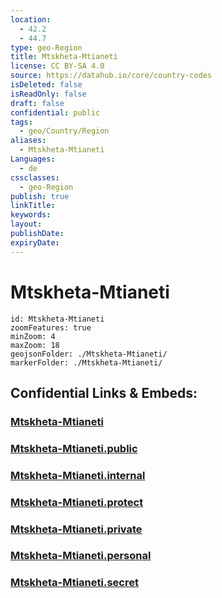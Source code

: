 ```yaml
---
location:
  - 42.2
  - 44.7
type: geo-Region
title: Mtskheta-Mtianeti
license: CC BY-SA 4.0
source: https://datahub.io/core/country-codes
isDeleted: false
isReadOnly: false
draft: false
confidential: public
tags:
  - geo/Country/Region
aliases:
  - Mtskheta-Mtianeti
Languages:
  - de
cssclasses:
  - geo-Region
publish: true
linkTitle:
keywords:
layout:
publishDate:
expiryDate:
---
```


# Mtskheta-Mtianeti

```leaflet
id: Mtskheta-Mtianeti
zoomFeatures: true 
minZoom: 4 
maxZoom: 18
geojsonFolder: ./Mtskheta-Mtianeti/
markerFolder: ./Mtskheta-Mtianeti/
```


## Confidential Links & Embeds: 

### [Mtskheta-Mtianeti](/_Standards/Earth/Continent/Europe/Europe~East/Georgia,Europe/Regions~Georgia/Mtskheta-Mtianeti.md) 

### [Mtskheta-Mtianeti.public](/_public/Earth/Continent/Europe/Europe~East/Georgia,Europe/Regions~Georgia/Mtskheta-Mtianeti.public.md) 

### [Mtskheta-Mtianeti.internal](/_internal/Earth/Continent/Europe/Europe~East/Georgia,Europe/Regions~Georgia/Mtskheta-Mtianeti.internal.md) 

### [Mtskheta-Mtianeti.protect](/_protect/Earth/Continent/Europe/Europe~East/Georgia,Europe/Regions~Georgia/Mtskheta-Mtianeti.protect.md) 

### [Mtskheta-Mtianeti.private](/_private/Earth/Continent/Europe/Europe~East/Georgia,Europe/Regions~Georgia/Mtskheta-Mtianeti.private.md) 

### [Mtskheta-Mtianeti.personal](/_personal/Earth/Continent/Europe/Europe~East/Georgia,Europe/Regions~Georgia/Mtskheta-Mtianeti.personal.md) 

### [Mtskheta-Mtianeti.secret](/_secret/Earth/Continent/Europe/Europe~East/Georgia,Europe/Regions~Georgia/Mtskheta-Mtianeti.secret.md)

